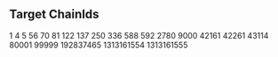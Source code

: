 ## Target ChainIds

1
4
5
56
70
81
122
137
250
336
588
592
2780
9000
42161
42261
43114
80001
99999
192837465
1313161554
1313161555

